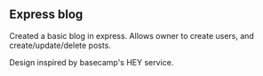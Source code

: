 ## Express blog
Created a basic blog in express. Allows owner to create users, and create/update/delete posts. 

Design inspired by basecamp's HEY service. 
